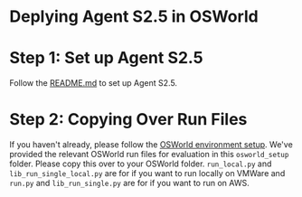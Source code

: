 # Deplying Agent S2.5 in OSWorld

# Step 1: Set up Agent S2.5

Follow the [README.md](https://github.com/jdgiles26/Agent-S/blob/main/README.md) to set up Agent S2.5.

# Step 2: Copying Over Run Files

If you haven't already, please follow the [OSWorld environment setup](https://github.com/xlang-ai/OSWorld/blob/main/README.md). We've provided the relevant OSWorld run files for evaluation in this `osworld_setup` folder. Please copy this over to your OSWorld folder. `run_local.py` and `lib_run_single_local.py` are for if you want to run locally on VMWare and `run.py` and `lib_run_single.py` are for if you want to run on AWS.

